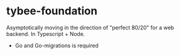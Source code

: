 # tybee-foundation

Asymptotically moving in the direction of "perfect 80/20" for a web backend.  In Typescript + Node.

* Go and Go-migrations is required
